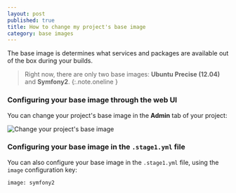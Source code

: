 ```yaml
---
layout: post
published: true
title: How to change my project's base image
category: base images
---
```


The base image is determines what services and packages are available out of the box during your builds.

> Right now, there are only two base images: **Ubuntu Precise (12.04)** and **Symfony2**.
{:.note.oneline }

### Configuring your base image through the web UI

You can change your project's base image in the **Admin** tab of your project:

![Change your project's base image](/assets/screenshots/project-base-image.png)

### Configuring your base image in the `.stage1.yml` file

You can also configure your base image in the `.stage1.yml` file, using the `image` configuration key:

    image: symfony2
